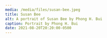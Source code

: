 ```yaml
---
media: /media/files/susan-bee.jpeg
title: Susan Bee
alt: A portrait of Susan Bee by Phong H. Bui
caption: Portrait by Phong H. Bui
date: 2021-08-20T20:20:00-0500
---
```

